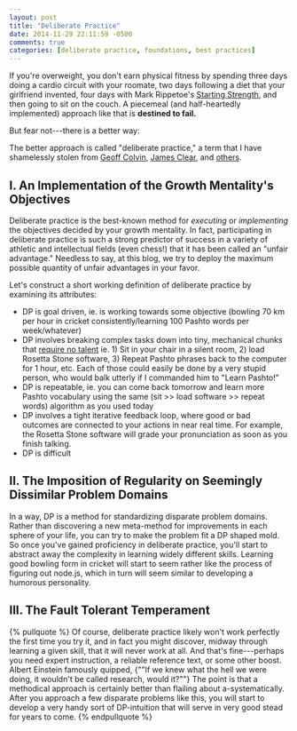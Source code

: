 ```yaml
---
layout: post
title: "Deliberate Practice"
date: 2014-11-29 22:11:59 -0500
comments: true
categories: [deliberate practice, foundations, best practices]
---
```



If you're overweight, you don't earn physical fitness by spending three days doing a cardio circuit with your roomate, two days following a diet that your girlfriend invented, four days with Mark Rippetoe's [Starting Strength](http://en.wikipedia.org/wiki/Mark_Rippetoe), and then going to sit on the couch. A piecemeal (and half-heartedly implemented) approach like that is **destined to fail.**

But fear not---there is a better way:

<!--more-->

The better approach is called "deliberate practice," a term that I have shamelessly stolen from [Geoff Colvin](http://en.wikipedia.org/wiki/Geoffrey_Colvin), [James Clear](http://jamesclear.com/deliberate-practice), and [others](http://www.artofmanliness.com/2010/11/07/the-secret-of-great-men-deliberate-practice/). 

## I. An Implementation of the Growth Mentality's Objectives

Deliberate practice is the best-known method for _executing_ or _implementing_ the objectives decided by your growth mentality. In fact, participating in deliberate practice is such a strong predictor of success in a variety of athletic and intellectual fields (even chess!) that it has been called an "unfair advantage." Needless to say, at this blog, we try to deploy the maximum possible quantity of unfair advantages in your favor. 

Let's construct a short working definition of deliberate practice by examining its attributes:


* DP is goal driven, ie. is working towards some objective (bowling 70 km per hour in cricket consistently/learning 100 Pashto words per week/whatever)
* DP involves breaking complex tasks down into tiny, mechanical chunks that [require no talent](/things-that-take-no-talent) ie. 1) Sit in your chair in a silent room, 2) load Rosetta Stone software, 3) Repeat Pashto phrases back to the computer for 1 hour, etc. Each of those could easily be done by a very stupid person, who would balk utterly if I commanded him to "Learn Pashto!"
* DP is repeatable, ie. you can come back tomorrow and learn more Pashto vocabulary using the same (sit >> load software >> repeat words) algorithm as you used today
* DP involves a tight iterative feedback loop, where good or bad outcomes are connected to your actions in near real time. For example, the Rosetta Stone software will grade your pronunciation as soon as you finish talking.
* DP is difficult

## II. The Imposition of Regularity on Seemingly Dissimilar Problem Domains

In a way, DP is a method for standardizing disparate problem domains. Rather than discovering a new meta-method for improvements in each sphere of your life, you can try to make the problem fit a DP shaped mold. So once you've gained proficiency in deliberate practice, you'll start to abstract away the complexity in learning widely different skills. Learning good bowling form in cricket will start to seem rather like the process of figuring out node.js, which in turn will seem similar to developing a humorous personality. 


## III. The Fault Tolerant Temperament
{% pullquote %}
Of course, deliberate practice likely won't work perfectly the first time you try it, and in fact you might discover, midway through learning a given skill, that it will never work at all. And that's fine---perhaps you need expert instruction, a reliable reference text, or some other boost. Albert Einstein famously quipped, {""If we knew what the hell we were doing, it wouldn't be called research, would it?""} The point is that a methodical approach is certainly better than flailing about a-systematically. After you approach a few disparate problems like this, you will start to develop a very handy sort of DP-intuition that will serve in very good stead for years to come.
{% endpullquote %}
